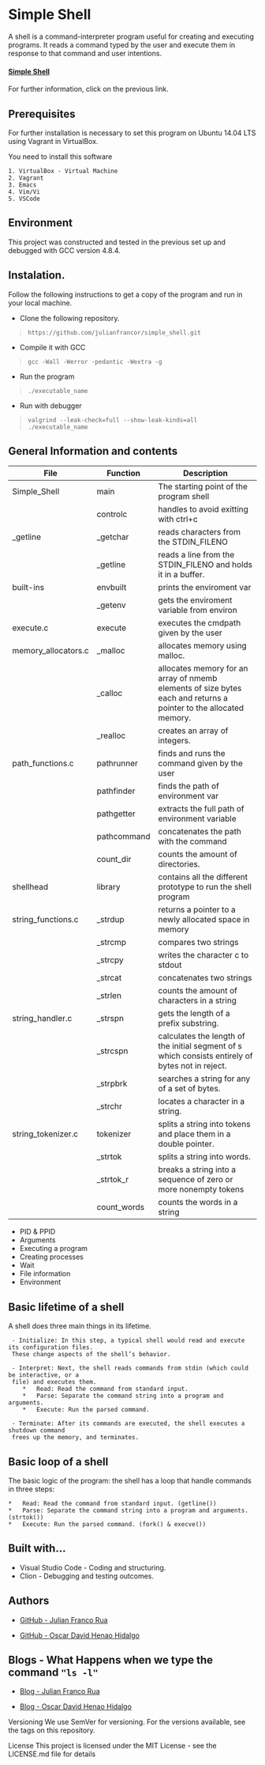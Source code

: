 # Simple Shell

A shell is a command-interpreter program useful for creating and executing programs. It reads a command typed by the user and execute them in response to that command and user intentions.

#### [Simple Shell](https://intranet.hbtn.io/projects/235)
For further information, click on the previous link. 

## Prerequisites

For further installation is necessary to set this program on Ubuntu 14.04 LTS using Vagrant in VirtualBox.

You need to install this software
```
1. VirtualBox - Virtual Machine
2. Vagrant
3. Emacs
4. Vim/Vi
5. VSCode
```

## Environment

This project was constructed and tested in the previous set up and debugged with GCC version 4.8.4.


## Instalation.
Follow the following instructions to get a copy of the program and run in your local machine.

- Clone the following repository. 
 > `https://github.com/julianfrancor/simple_shell.git`  

- Compile it with GCC 
 > `gcc -Wall -Werror -pedantic -Wextra -g`

- Run the program
 > `./executable_name`

 - Run with debugger
 > `valgrind --leak-check=full --show-leak-kinds=all ./executable_name`


## General Information and contents

|    File    |Function|Description                            			|
|-------------------|----------|-------------------------------------------------|
|Simple_Shell       |  main    |The starting point of the program shell			| 
|                   |controlc  |handles to avoid exitting with ctrl+c   			|
|_getline           |_getchar  |reads characters from the STDIN_FILENO|
|			        |_getline  |reads a line from the STDIN_FILENO and holds it in a buffer.|
|built-ins          |envbuilt  |prints the enviroment var|
|                   |_getenv   |gets the enviroment variable from environ|
|execute.c          |execute   |executes the cmdpath given by the user|
|memory_allocators.c|_malloc   |allocates memory using malloc.|
|                   |_calloc   |allocates memory for an array of nmemb elements of size bytes each and returns a pointer to the allocated memory.|
|                   |_realloc  |creates an array of integers.|
|path_functions.c   |pathrunner|finds and runs the command given by the user|
|                   |pathfinder|finds the path of environment var|
|                   |pathgetter|extracts the full path of environment variable|
|                   |pathcommand|concatenates the path with the command|
|                   |count_dir  |counts the amount of directories.  |
|shellhead          |library    |contains all the different prototype to run the shell program|
|string_functions.c | _strdup   |returns a pointer to a newly allocated space in memory|
|                   |_strcmp    |compares two strings|
|                   |_strcpy    |writes the character c to stdout|
|                   |_strcat    |concatenates two strings|
|                   |_strlen    |counts the amount of characters in a string|
|string_handler.c   |_strspn    |gets the length of a prefix substring.|
|                   |_strcspn   |calculates the length of the initial segment of s which consists entirely of bytes not in reject.|
|                   |_strpbrk   |searches a string for any of a set of bytes.|
|                   | _strchr   |locates a character in a string.|
|string_tokenizer.c |tokenizer  |splits a string into tokens and place them in a double pointer.|
|                   |_strtok    |splits a string into words.|
|                   |_strtok_r  |breaks a string into a sequence of zero or more nonempty tokens|
|                   |count_words|counts the words in a string|

 - PID & PPID
 - Arguments
 - Executing a program
 - Creating processes
 - Wait
 - File information
 - Environment

## Basic lifetime of a shell

A shell does three main things in its lifetime.
```
 - Initialize: In this step, a typical shell would read and execute its configuration files.
 These change aspects of the shell’s behavior.

 - Interpret: Next, the shell reads commands from stdin (which could be interactive, or a
 file) and executes them.
	*	Read: Read the command from standard input.
	*	Parse: Separate the command string into a program and arguments.
	*	Execute: Run the parsed command.

 - Terminate: After its commands are executed, the shell executes a shutdown command
 frees up the memory, and terminates.
```
## Basic loop of a shell

The basic logic of the program: the shell has a loop that handle commands in three steps:

	*	Read: Read the command from standard input. (getline())
	*	Parse: Separate the command string into a program and arguments. (strtok())
	*	Execute: Run the parsed command. (fork() & execve())


## Built with...

- Visual Studio Code - Coding and structuring.
- Clion - Debugging and testing outcomes.

##  Authors

- [GitHub - Julian Franco Rua](https://github.com/julianfrancor)

- [GitHub - Oscar David Henao Hidalgo](https://github.com/davehh1211)

## Blogs - What Happens when we type the command `"ls -l"`

- [Blog - Julian Franco Rua](https://medium.com/@julianfrancor9/what-happens-when-you-type-ls-l-in-the-shell-959b39049f1)

- [Blog - Oscar David Henao Hidalgo](https://medium.com/@davelockly/what-happens-when-you-type-the-command-ls-l-b7dc459a868)


Versioning
We use SemVer for versioning. For the versions available, see the tags on this repository.


License
This project is licensed under the MIT License - see the LICENSE.md file for details
